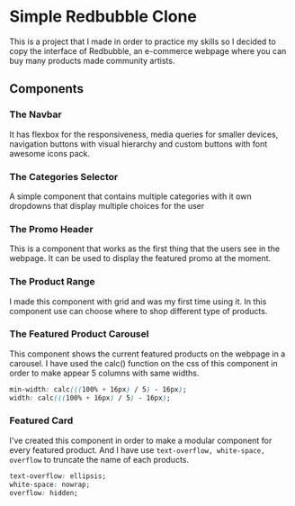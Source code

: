 # Simple Redbubble Clone

This is a project that I made in order to practice my skills so I decided to copy the interface of Redbubble, an e-commerce webpage where you can buy many products made community artists.

## Components

### **The Navbar**

It has flexbox for the responsiveness, media queries for smaller devices, navigation buttons with visual hierarchy and custom buttons with font awesome icons pack.

### **The Categories Selector**

A simple component that contains multiple categories with it own dropdowns that display multiple choices for the user

### **The Promo Header**

This is a component that works as the first thing that the users see in the webpage. It can be used to display the featured promo at the moment.

### **The Product Range**

I made this component with grid and was my first time using it. In this component use can choose where to shop different type of products.

### **The Featured Product Carousel**

This component shows the current featured products on the webpage in a carousel. I have used the calc() function on the css of this component in order to make appear 5 columns with same widths.

```css
min-width: calc(((100% + 16px) / 5) - 16px);
width: calc(((100% + 16px) / 5) - 16px);
```

### **Featured Card**

I've created this component in order to make a modular component for every featured product. And I have use `text-overflow, white-space, overflow` to truncate the name of each products.

```css
text-overflow: ellipsis;
white-space: nowrap;
overflow: hidden;
```
